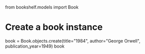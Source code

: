 from bookshelf.models import Book

# Create a book instance
book = Book.objects.create(title="1984", author="George Orwell", publication_year=1949)
book
